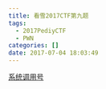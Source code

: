 ```yaml
---
title: 看雪2017CTF第九题
tags:
  - 2017PediyCTF
  - PWN
categories: []
date: 2017-07-04 18:03:49
---
```


[系统调用号](https://filippo.io/linux-syscall-table/)